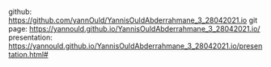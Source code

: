 github: https://github.com/yannOuld/YannisOuldAbderrahmane_3_28042021.io
git page: https://yannould.github.io/YannisOuldAbderrahmane_3_28042021.io/
presentation: https://yannould.github.io/YannisOuldAbderrahmane_3_28042021.io/presentation.html#
